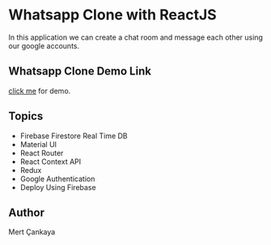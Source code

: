 # Whatsapp Clone with ReactJS
In this application we can create a chat room and message each other using our google accounts.

## Whatsapp Clone Demo Link
<a href="https://whatsapp-clone-1d844.web.app/">click me</a> for demo.


## Topics
+ Firebase Firestore Real Time DB
+ Material UI
+ React Router
+ React Context API
+ Redux
+ Google Authentication
+ Deploy Using Firebase

## Author
Mert Çankaya

